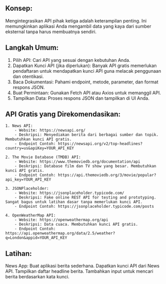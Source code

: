 ## Konsep:
Mengintegrasikan API pihak ketiga adalah keterampilan penting. Ini memungkinkan aplikasi Anda mengambil data yang kaya dari sumber eksternal tanpa harus membuatnya sendiri.

## Langkah Umum:

1. Pilih API: Cari API yang sesuai dengan kebutuhan Anda.
2. Dapatkan Kunci API (jika diperlukan): Banyak API gratis memerlukan pendaftaran untuk mendapatkan kunci API guna melacak penggunaan dan otentikasi.
3. Baca Dokumentasi: Pahami endpoint, metode, parameter, dan format respons JSON.
4. Buat Permintaan: Gunakan Fetch API atau Axios untuk memanggil API.
5. Tampilkan Data: Proses respons JSON dan tampilkan di UI Anda.

## API Gratis yang Direkomendasikan:

    1. News API:
        - Website: https://newsapi.org/
        - Deskripsi: Menyediakan berita dari berbagai sumber dan topik. Membutuhkan kunci API gratis.
        - Endpoint Contoh: https://newsapi.org/v2/top-headlines?country=us&apiKey=YOUR_API_KEY
    
    2. The Movie Database (TMDB) API:
        - Website: https://www.themoviedb.org/documentation/api
        - Deskripsi: Database film dan TV show yang besar. Membutuhkan kunci API gratis.
        - Endpoint Contoh: https://api.themoviedb.org/3/movie/popular?api_key=YOUR_API_KEY
    
    3. JSONPlaceholder:
        - Website: https://jsonplaceholder.typicode.com/
        - Deskripsi: Fake online REST API for testing and prototyping. Sangat bagus untuk latihan dasar tanpa memerlukan kunci API.
        - Endpoint Contoh: https://jsonplaceholder.typicode.com/posts
    
    4. OpenWeatherMap API:
        - Website: https://openweathermap.org/api
        - Deskripsi: Data cuaca. Membutuhkan kunci API gratis.
        - Endpoint Contoh: https://api.openweathermap.org/data/2.5/weather?q=London&appid=YOUR_API_KEY

## Latihan:
News App: Buat aplikasi berita sederhana. Dapatkan kunci API dari News API. Tampilkan daftar headline berita. Tambahkan input untuk mencari berita berdasarkan kata kunci.